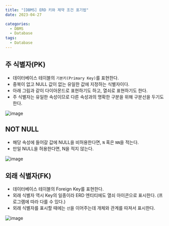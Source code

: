 ```yaml
---
title: "[DBMS] ERD 키와 제약 조건 표기법"
date: 2023-04-27

categories:
  - DBMS
  - Database
tags:
  - Database
---
```


## 주 식별자(PK)
- 데이터베이스 테이블의 `기본키(Primary Key)`를 표현한다.
- 중복이 없고 NULL 값이 없는 유일한 값에 지정하는 식별자이다.
- 아래 그림과 같이 다이아몬드로 표현하기도 하고, 열쇠로 표현하기도 한다.
- 주 식별자는 유일한 속성이므로 다른 속성과의 명확한 구분을 위해 구분선을 두기도 한다.

![image](https://user-images.githubusercontent.com/100760303/234835399-78e20755-4437-4cfb-94c7-caf501f2949c.png)

## NOT NULL
- 해당 속성에 들어갈 값에 NULL을 비허용한다면, `N` 혹은 `NN`을 적는다.
- 만일 NULL을 허용한다면, N을 적지 않는다.

![image](https://user-images.githubusercontent.com/100760303/234835686-89d401b6-4254-4151-9de0-0afa26c1f7fc.png)

## 외래 식별자(FK)
- 데이터베이스 테이블의 Foreign Key를 표현한다.
- 외래 식별자 역시 Key의 일종이라 ERD 엔티티에도 열쇠 아이콘으로 표시한다. (프로그램에 따라 다를 수 있다.)
- 외래 식별자를 표시할 때에는 `선`을 이어주는데 개체와 관계를 따져서 표시한다.

![image](https://user-images.githubusercontent.com/100760303/234835925-879c948a-ca7d-4ab3-93a0-576e5662ebfd.png)
